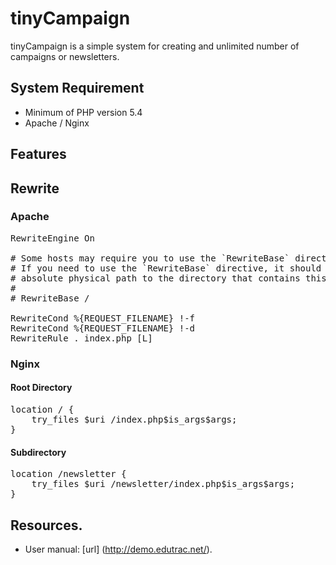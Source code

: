 # tinyCampaign

tinyCampaign is a simple system for creating and unlimited number of campaigns or newsletters.

## System Requirement

* Minimum of PHP version 5.4
* Apache / Nginx


## Features


## Rewrite

### Apache

<pre>
RewriteEngine On
 
# Some hosts may require you to use the `RewriteBase` directive.
# If you need to use the `RewriteBase` directive, it should be the
# absolute physical path to the directory that contains this htaccess file.
#
# RewriteBase /
 
RewriteCond %{REQUEST_FILENAME} !-f
RewriteCond %{REQUEST_FILENAME} !-d
RewriteRule . index.php [L]
</pre>

### Nginx

#### Root Directory

<pre>
location / {
    try_files $uri /index.php$is_args$args;
}
</pre>

#### Subdirectory

<pre>
location /newsletter {
    try_files $uri /newsletter/index.php$is_args$args;
}
</pre>

## Resources.

* User manual: [url] (http://demo.edutrac.net/).